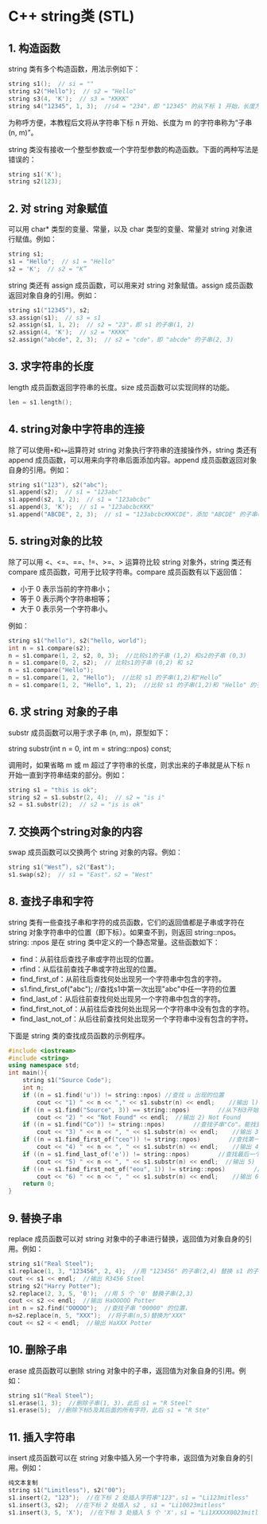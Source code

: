 #  C++ string类 (STL)

## 1. 构造函数

string 类有多个构造函数，用法示例如下：

```c++
string s1();  // si = ""
string s2("Hello");  // s2 = "Hello"
string s3(4, 'K');  // s3 = "KKKK"
string s4("12345", 1, 3);  //s4 = "234"，即 "12345" 的从下标 1 开始，长度为 3 的子串
```

为称呼方便，本教程后文将从字符串下标 n 开始、长度为 m 的字符串称为“子串(n, m)”。

string 类没有接收一个整型参数或一个字符型参数的构造函数。下面的两种写法是错误的：

```c++
string s1('K');
string s2(123);
```

## 2. 对 string 对象赋值

可以用 char* 类型的变量、常量，以及 char 类型的变量、常量对 string 对象进行赋值。例如：

```c
string s1;
s1 = "Hello";  // s1 = "Hello"
s2 = 'K';  // s2 = "K”
```

string 类还有 assign 成员函数，可以用来对 string 对象赋值。assign 成员函数返回对象自身的引用。例如：

```c++
string s1("12345"), s2;
s3.assign(s1);  // s3 = s1
s2.assign(s1, 1, 2);  // s2 = "23"，即 s1 的子串(1, 2)
s2.assign(4, 'K');  // s2 = "KKKK"
s2.assign("abcde", 2, 3);  // s2 = "cde"，即 "abcde" 的子串(2, 3)
```

## 3. 求字符串的长度

length 成员函数返回字符串的长度。size 成员函数可以实现同样的功能。

```c++
len = s1.length();
```

## 4. string对象中字符串的连接

除了可以使用`+`和`+=`运算符对 string 对象执行字符串的连接操作外，string 类还有 append 成员函数，可以用来向字符串后面添加内容。append 成员函数返回对象自身的引用。例如：

```c++
string s1("123"), s2("abc");
s1.append(s2);  // s1 = "123abc"
s1.append(s2, 1, 2);  // s1 = "123abcbc"
s1.append(3, 'K');  // s1 = "123abcbcKKK"
s1.append("ABCDE", 2, 3);  // s1 = "123abcbcKKKCDE"，添加 "ABCDE" 的子串(2, 3)
```

## 5. string对象的比较

除了可以用 <、<=、==、!=、>=、> 运算符比较 string 对象外，string 类还有 compare 成员函数，可用于比较字符串。compare 成员函数有以下返回值：

- 小于 0 表示当前的字符串小；
- 等于 0 表示两个字符串相等；
- 大于 0 表示另一个字符串小。


例如：

```c++
string s1("hello"), s2("hello, world");
int n = s1.compare(s2);
n = s1.compare(1, 2, s2, 0, 3);  //比较s1的子串 (1,2) 和s2的子串 (0,3)
n = s1.compare(0, 2, s2);  // 比较s1的子串 (0,2) 和 s2
n = s1.compare("Hello");
n = s1.compare(1, 2, "Hello");  //比较 s1 的子串(1,2)和"Hello”
n = s1.compare(1, 2, "Hello", 1, 2);  //比较 s1 的子串(1,2)和 "Hello" 的子串(1,2)
```

## 6. 求 string 对象的子串

substr 成员函数可以用于求子串 (n, m)，原型如下：

string substr(int n = 0, int m = string::npos) const;

调用时，如果省略 m 或 m 超过了字符串的长度，则求出来的子串就是从下标 n 开始一直到字符串结束的部分。例如：

```c++
string s1 = "this is ok";
string s2 = s1.substr(2, 4);  // s2 = "is i"
s2 = s1.substr(2);  // s2 = "is is ok"
```

## 7. 交换两个string对象的内容

swap 成员函数可以交换两个 string 对象的内容。例如：

```c++
string s1("West”), s2("East");
s1.swap(s2);  // s1 = "East"，s2 = "West"
```

## 8. 查找子串和字符

string 类有一些查找子串和字符的成员函数，它们的返回值都是子串或字符在 string 对象字符串中的位置（即下标）。如果查不到，则返回 string::npos。string: :npos 是在 string 类中定义的一个静态常量。这些函数如下：

- find：从前往后查找子串或字符出现的位置。
- rfind：从后往前查找子串或字符出现的位置。
- find_first_of：从前往后查找何处出现另一个字符串中包含的字符。
- s1.find_first_of("abc"); //查找s1中第一次出现"abc"中任一字符的位置
- find_last_of：从后往前查找何处出现另一个字符串中包含的字符。
- find_first_not_of：从前往后查找何处出现另一个字符串中没有包含的字符。
- find_last_not_of：从后往前查找何处出现另一个字符串中没有包含的字符。


下面是 string 类的查找成员函数的示例程序。

```c++
#include <iostream>
#include <string>
using namespace std;
int main(){    
    string s1("Source Code");    
    int n;    
    if ((n = s1.find('u')) != string::npos) //查找 u 出现的位置        
        cout << "1) " << n << "," << s1.substr(n) << endl;    //输出 l)2,urce Code    
    if ((n = s1.find("Source", 3)) == string::npos)        //从下标3开始查找"Source"，找不到        
        cout << "2) " << "Not Found" << endl;  //输出 2) Not Found    
    if ((n = s1.find("Co")) != string::npos)        //查找子串"Co"。能找到，返回"Co"的位置        
        cout << "3) " << n << ", " << s1.substr(n) << endl;    //输出 3) 7, Code    
    if ((n = s1.find_first_of("ceo")) != string::npos)        //查找第一次出现或 'c'、'e'或'o'的位置        
        cout << "4) " << n << ", " << s1.substr(n) << endl;    //输出 4) l, ource Code    
    if ((n = s1.find_last_of('e')) != string::npos)        //查找最后一个 'e' 的位置        
        cout << "5) " << n << ", " << s1.substr(n) << endl;  //输出 5) 10, e    
    if ((n = s1.find_first_not_of("eou", 1)) != string::npos)        //从下标1开始查找第一次出现非 'e'、'o' 或 'u' 字符的位置        
        cout << "6) " << n << ", " << s1.substr(n) << endl;    //输出 6) 3, rce Code    
    return 0;
}
```

## 9. 替换子串

replace 成员函数可以对 string 对象中的子串进行替换，返回值为对象自身的引用。例如：

```c++
string s1("Real Steel");
s1.replace(1, 3, "123456", 2, 4);  //用 "123456" 的子串(2,4) 替换 s1 的子串(1,3)
cout << s1 << endl;  //输出 R3456 Steel
string s2("Harry Potter");
s2.replace(2, 3, 5, '0');  //用 5 个 '0' 替换子串(2,3)
cout << s2 << endl;  //输出 HaOOOOO Potter
int n = s2.find("OOOOO");  //查找子串 "00000" 的位置，
n=s2.replace(n, 5, "XXX");  //将子串(n,5)替换为"XXX"
cout << s2 < < endl;  //输出 HaXXX Potter
```

## 10. 删除子串

erase 成员函数可以删除 string 对象中的子串，返回值为对象自身的引用。例如：

```c++
string s1("Real Steel");
s1.erase(1, 3);  //删除子串(1, 3)，此后 s1 = "R Steel"
s1.erase(5);  //删除下标5及其后面的所有字符，此后 s1 = "R Ste"
```

## 11. 插入字符串

insert 成员函数可以在 string 对象中插入另一个字符串，返回值为对象自身的引用。例如：

```c++
纯文本复制
string s1("Limitless"), s2("00");
s1.insert(2, "123");  //在下标 2 处插入字符串"123"，s1 = "Li123mitless"
s1.insert(3, s2);  //在下标 2 处插入 s2 , s1 = "Li10023mitless"
s1.insert(3, 5, 'X');  //在下标 3 处插入 5 个 'X'，s1 = "Li1XXXXX0023mitless"
```

